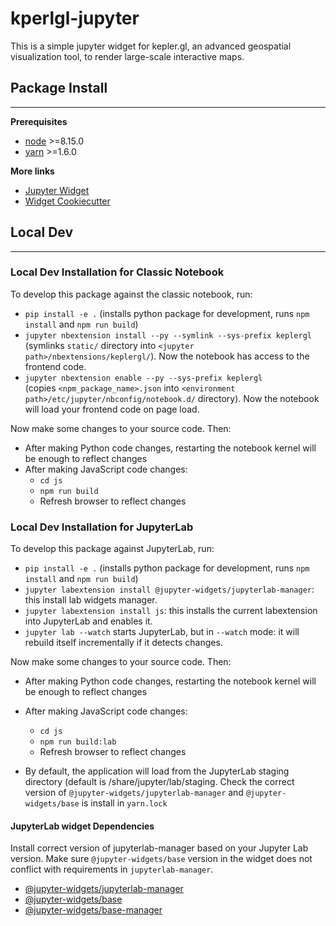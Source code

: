 # kperlgl-jupyter

This is a simple jupyter widget for kepler.gl, an advanced geospatial visualization tool, to render large-scale interactive maps.

## Package Install

---

**Prerequisites**

- [node](http://nodejs.org/) >=8.15.0
- [yarn](https://yarnpkg.com/en/docs/install#mac-stable) >=1.6.0

**More links**

- [Jupyter Widget](https://ipywidgets.readthedocs.io/en/stable/examples/Widget%20Custom.html)
- [Widget Cookiecutter](https://github.com/jupyter-widgets/widget-cookiecutter)

## Local Dev

---

### Local Dev Installation for Classic Notebook

To develop this package against the classic notebook, run:

- `pip install -e .` (installs python package for development, runs `npm install` and `npm run build`)
- `jupyter nbextension install --py --symlink --sys-prefix keplergl`\
  (symlinks `static/` directory into `<jupyter path>/nbextensions/keplergl/`). Now the notebook has access to the frontend code.
- `jupyter nbextension enable --py --sys-prefix keplergl`\
  (copies `<npm_package_name>.json` into `<environment path>/etc/jupyter/nbconfig/notebook.d/` directory). Now the notebook will load your frontend code on page load.

Now make some changes to your source code. Then:

- After making Python code changes, restarting the notebook kernel will be enough to reflect changes
- After making JavaScript code changes:
  - `cd js`
  - `npm run build`
  - Refresh browser to reflect changes

### Local Dev Installation for JupyterLab

To develop this package against JupyterLab, run:

- `pip install -e .` (installs python package for development, runs `npm install` and `npm run build`)
- `jupyter labextension install @jupyter-widgets/jupyterlab-manager`: this install lab widgets manager.
- `jupyter labextension install js`: this installs the current labextension into JupyterLab and enables it.
- `jupyter lab --watch` starts JupyterLab, but in `--watch` mode: it will rebuild itself incrementally if it detects changes.

Now make some changes to your source code. Then:

- After making Python code changes, restarting the notebook kernel will be enough to reflect changes
- After making JavaScript code changes:

  - `cd js`
  - `npm run build:lab`
  - Refresh browser to reflect changes

- By default, the application will load from the JupyterLab staging directory (default is <sys-prefix>/share/jupyter/lab/staging. Check the correct version of `@jupyter-widgets/jupyterlab-manager` and `@jupyter-widgets/base` is install in `yarn.lock`

#### JupyterLab widget Dependencies

Install correct version of jupyterlab-manager based on your Jupyter Lab version. Make sure `@jupyter-widgets/base` version in the widget does not conflict with requirements in `jupyterlab-manager`.

- [@jupyter-widgets/jupyterlab-manager](https://github.com/jupyter-widgets/ipywidgets/tree/master/packages/jupyterlab-manager)
- [@jupyter-widgets/base](https://github.com/jupyter-widgets/ipywidgets/tree/master/packages/base)
- [@jupyter-widgets/base-manager](https://github.com/jupyter-widgets/ipywidgets/tree/master/packages/base-manager)
